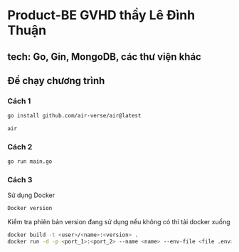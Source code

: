 # Product-BE GVHD thầy Lê Đình Thuận
## tech: Go, Gin, MongoDB, các thư viện khác
## Để chạy chương trình
### Cách 1
```bash
go install github.com/air-verse/air@latest
```
```bash
air
```
### Cách 2
```bash
go run main.go
```
### Cách 3
Sử dụng Docker
```bash
Docker version
```
Kiểm tra phiên bản version đang sử dụng nếu không có thì tải docker xuống
```bash
docker build -t <user>/<name>:<version> .
docker run -d -p <port_1>:<port_2> --name <name> --env-file <file .env> <user>/<name>:<version>
```
